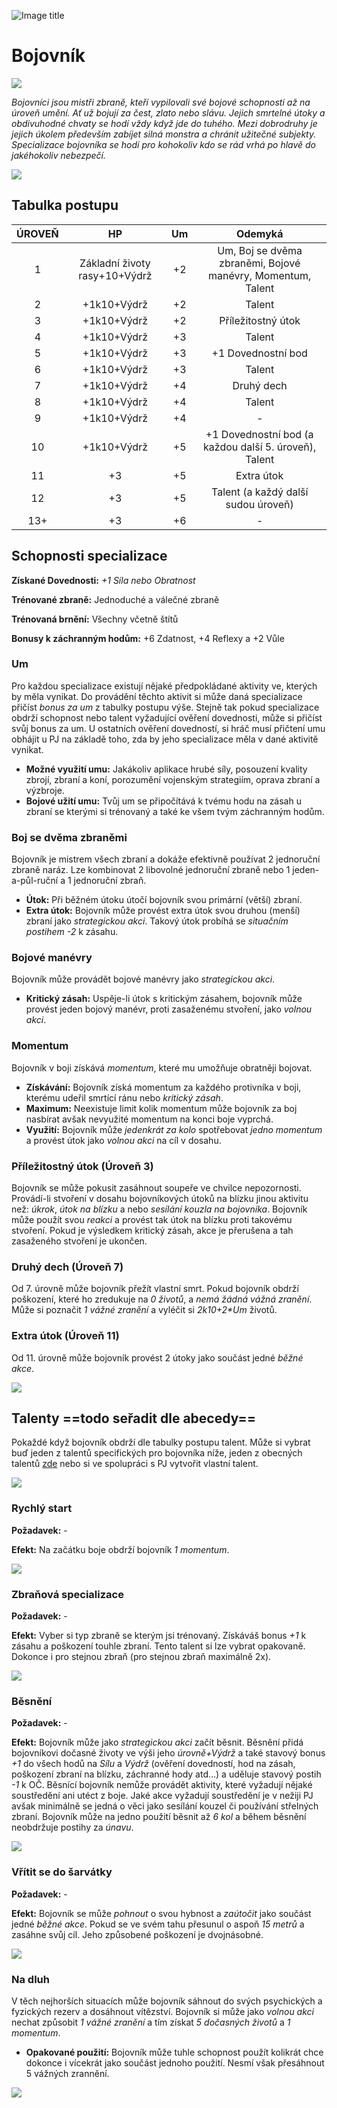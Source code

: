 ![Image title](/assets/OW/classes/Fighter.png)

# Bojovník

<img src="/assets/sep_line.png"/>

*Bojovníci jsou mistři zbraně, kteří vypilovali své bojové schopnosti až na úroveň umění. Ať už bojují za čest, zlato nebo slávu. Jejich smrtelné útoky a obdivuhodné chvaty se hodí vždy když jde do tuhého. Mezi dobrodruhy je jejich úkolem především zabíjet silná monstra a chránit užitečné subjekty. Specializace bojovníka se hodí pro kohokoliv kdo se rád vrhá po hlavě do jakéhokoliv nebezpečí.*

<img src="/assets/sep_line.png"/>

## Tabulka postupu

| ÚROVEŇ |              HP               |  Um  |                           Odemyká                           |
| :----: | :---------------------------: | :--: | :---------------------------------------------------------: |
|   1    | Základní životy rasy+10+Výdrž |  +2  | Um, Boj se dvěma zbraněmi, Bojové manévry, Momentum, Talent |
|   2    |          +1k10+Výdrž          |  +2  |                           Talent                            |
|   3    |          +1k10+Výdrž          |  +2  |                     Příležitostný útok                      |
|   4    |          +1k10+Výdrž          |  +3  |                           Talent                            |
|   5    |          +1k10+Výdrž          |  +3  |                     +1 Dovednostní bod                      |
|   6    |          +1k10+Výdrž          |  +3  |                           Talent                            |
|   7    |          +1k10+Výdrž          |  +4  |                         Druhý dech                          |
|   8    |          +1k10+Výdrž          |  +4  |                           Talent                            |
|   9    |          +1k10+Výdrž          |  +4  |                              -                              |
|   10   |          +1k10+Výdrž          |  +5  |    +1 Dovednostní bod (a každou další 5. úroveň), Talent    |
|   11   |              +3               |  +5  |                         Extra útok                          |
|   12   |              +3               |  +5  |             Talent (a každý další sudou úroveň)             |
|  13+   |              +3               |  +6  |                              -                              |

## Schopnosti specializace

**Získané Dovednosti:** *+1 Síla nebo Obratnost*

**Trénované zbraně:** Jednoduché a válečné zbraně

**Trénovaná brnění:** Všechny včetně štítů

**Bonusy k záchranným hodům:** +6 Zdatnost, +4 Reflexy a +2 Vůle

### Um

Pro každou specializace existují nějaké předpokládané aktivity ve, kterých by měla vynikat. Do provádění těchto aktivit si může daná specializace přičíst *bonus za um* z tabulky postupu výše. Stejně tak pokud specializace obdrží schopnost nebo talent vyžadující ověření dovednosti, může si přičíst svůj bonus za um. U ostatních ověření dovedností, si hráč musí přičtení umu obhájit u PJ na základě toho, zda by jeho specializace měla v dané aktivitě vynikat.

- **Možné využití umu:** Jakákoliv aplikace hrubé síly, posouzení kvality zbrojí, zbraní a koní, porozumění vojenským strategiím, oprava zbraní a výzbroje.
- **Bojové užití umu:** Tvůj um se připočítává k tvému hodu na zásah u zbraní se kterými si trénovaný a také ke všem tvým záchranným hodům.

### Boj se dvěma zbraněmi

Bojovník je mistrem všech zbraní a dokáže efektivně používat 2 jednoruční zbraně naráz. Lze kombinovat 2 libovolné jednoruční zbraně nebo 1 jeden-a-půl-ruční a 1 jednoruční zbraň.

- **Útok:** Při běžném útoku útočí bojovník svou primární (větší) zbraní.
- **Extra útok:** Bojovník může provést extra útok svou druhou (menší) zbraní jako *strategickou akci*. Takový útok probíhá se *situačním postihem -2* k zásahu.

### Bojové manévry

Bojovník může provádět bojové manévry jako *strategickou akci*.

- **Kritický zásah:** Uspěje-li útok s kritickým zásahem, bojovník může provést jeden bojový manévr, proti zasaženému stvoření, jako *volnou akci*.

### Momentum

Bojovník v boji získává *momentum*, které mu umožňuje obratněji bojovat.

- **Získávání:** Bojovník získá momentum za každého protivníka v boji, kterému udeřil smrtící ránu nebo *kritický zásah*.
- **Maximum:** Neexistuje limit kolik momentum může bojovník za boj nasbírat avšak nevyužité momentum na konci boje vyprchá.
- **Využití:** Bojovník může *jedenkrát za kolo* spotřebovat *jedno momentum* a provést útok jako *volnou akci* na cíl v dosahu.

### Příležitostný útok (Úroveň 3)

Bojovník se může pokusit zasáhnout soupeře ve chvilce nepozornosti. Provádí-li stvoření v dosahu bojovníkových útoků na blízku jinou aktivitu než: *úkrok*, *útok na blízku* a nebo *sesílání kouzla na bojovníka*. Bojovník může použít svou *reakci* a provést tak útok na blízku proti takovému stvoření. Pokud je výsledkem kritický zásah, akce je přerušena a tah zasaženého stvoření je ukončen.

### Druhý dech (Úroveň 7)

Od 7. úrovně může bojovník přežít vlastní smrt. Pokud bojovník obdrží poškození, které ho zredukuje na *0 životů*, a *nemá žádná vážná zranění*. Může si poznačit *1 vážné zranění* a vyléčit si *2k10+2\*Um* životů.

### Extra útok (Úroveň 11)

Od 11. úrovně může bojovník provést 2 útoky jako součást jedné *běžné akce*.

<img src="/assets/sep_line.png"/>

## Talenty ==todo seřadit dle abecedy==

Pokaždé když bojovník obdrží dle tabulky postupu talent. Může si vybrat buď jeden z talentů specifických pro bojovníka níže, jeden z obecných talentů [zde](https://pravidla.tkds.cz/Zasazen%C3%AD%20%28%C5%BD%C3%A1nry%29/Star%C3%BD%20sv%C4%9Bt%20%28Fantasy%29/talenty/#obecne-talenty) nebo si ve spolupráci s PJ vytvořit vlastní talent.

<img src="/assets/sep_line.png"/>

### Rychlý start

**Požadavek:** -

**Efekt:** Na začátku boje obdrží bojovník *1 momentum*.

<img src="/assets/sep_line.png"/>

### Zbraňová specializace

**Požadavek:** -

**Efekt:** Vyber si typ zbraně se kterým jsi trénovaný. Získáváš bonus *+1* k zásahu a poškození touhle zbraní. Tento talent si lze vybrat opakovaně. Dokonce i pro stejnou zbraň (pro stejnou zbraň maximálně 2x).

<img src="/assets/sep_line.png"/>

### Běsnění

**Požadavek:** -

**Efekt:** Bojovník může jako *strategickou akci* začít běsnit. Běsnění přidá bojovníkovi dočasné životy ve výši jeho *úrovně+Výdrž* a také stavový bonus *+1* do všech hodů na *Sílu* a *Výdrž* (ověření dovedností, hod na zásah, poškození zbraní na blízku, záchranné hody atd...) a uděluje stavový postih *-1* k OČ. Běsnící bojovník nemůže provádět aktivity, které vyžadují nějaké soustředění ani utéct z boje. Jaké akce vyžadují soustředění je v nežiji PJ avšak minimálně se jedná o věci jako sesílání kouzel či používání střelných zbraní. Bojovník může na jedno použití běsnit až *6 kol* a během běsnění neobdržuje postihy za *únavu*.

<img src="/assets/sep_line.png"/>

### Vřítit se do šarvátky

**Požadavek:** -

**Efekt:** Bojovník se může *pohnout* o svou hybnost a *zaútočit* jako součást jedné *běžné akce*. Pokud se ve svém tahu přesunul o aspoň *15 metrů* a zasáhne svůj cíl. Jeho způsobené poškození je dvojnásobné.

<img src="/assets/sep_line.png"/>

### Na dluh

V těch nejhorších situacích může bojovník sáhnout do svých psychických a fyzických rezerv a dosáhnout vítězství. Bojovník si může jako *volnou akci* nechat způsobit *1 vážné zranění* a tím získat *5 dočasných životů* a *1 momentum*.

- **Opakované použití:** Bojovník může tuhle schopnost použít kolikrát chce dokonce i vícekrát jako součást jednoho použití. Nesmí však přesáhnout 5 vážných zrannění.

<img src="/assets/sep_line.png"/>
